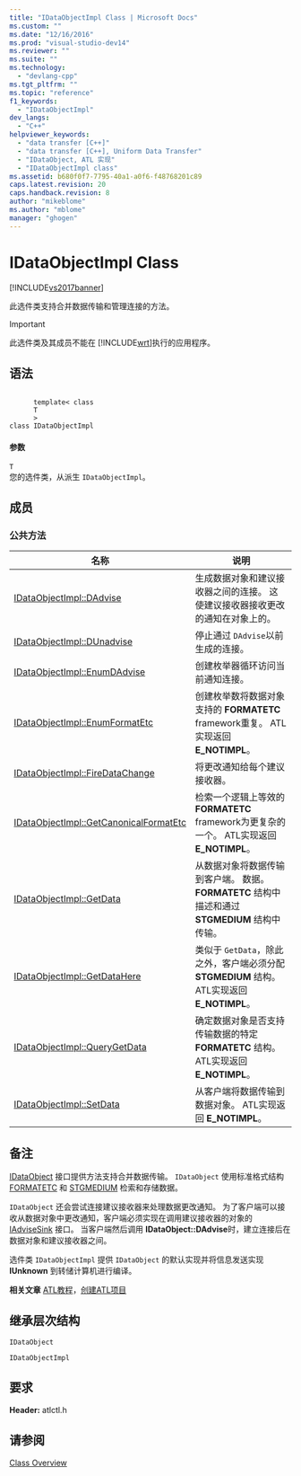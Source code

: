 ```yaml
---
title: "IDataObjectImpl Class | Microsoft Docs"
ms.custom: ""
ms.date: "12/16/2016"
ms.prod: "visual-studio-dev14"
ms.reviewer: ""
ms.suite: ""
ms.technology: 
  - "devlang-cpp"
ms.tgt_pltfrm: ""
ms.topic: "reference"
f1_keywords: 
  - "IDataObjectImpl"
dev_langs: 
  - "C++"
helpviewer_keywords: 
  - "data transfer [C++]"
  - "data transfer [C++], Uniform Data Transfer"
  - "IDataObject, ATL 实现"
  - "IDataObjectImpl class"
ms.assetid: b680f0f7-7795-40a1-a0f6-f48768201c89
caps.latest.revision: 20
caps.handback.revision: 8
author: "mikeblome"
ms.author: "mblome"
manager: "ghogen"
---
```

# IDataObjectImpl Class
[!INCLUDE[vs2017banner](../../assembler/inline/includes/vs2017banner.md)]

此选件类支持合并数据传输和管理连接的方法。  
  
> [!IMPORTANT]
>  此选件类及其成员不能在 [!INCLUDE[wrt](../../atl/reference/includes/wrt_md.md)]执行的应用程序。  
  
## 语法  
  
```  
  
      template< class   
      T  
      >  
class IDataObjectImpl  
```  
  
#### 参数  
 `T`  
 您的选件类，从派生 `IDataObjectImpl`。  
  
## 成员  
  
### 公共方法  
  
|名称|说明|  
|--------|--------|  
|[IDataObjectImpl::DAdvise](../Topic/IDataObjectImpl::DAdvise.md)|生成数据对象和建议接收器之间的连接。  这使建议接收器接收更改的通知在对象上的。|  
|[IDataObjectImpl::DUnadvise](../Topic/IDataObjectImpl::DUnadvise.md)|停止通过 `DAdvise`以前生成的连接。|  
|[IDataObjectImpl::EnumDAdvise](../Topic/IDataObjectImpl::EnumDAdvise.md)|创建枚举器循环访问当前通知连接。|  
|[IDataObjectImpl::EnumFormatEtc](../Topic/IDataObjectImpl::EnumFormatEtc.md)|创建枚举数将数据对象支持的 **FORMATETC** framework重复。  ATL实现返回 **E\_NOTIMPL**。|  
|[IDataObjectImpl::FireDataChange](../Topic/IDataObjectImpl::FireDataChange.md)|将更改通知给每个建议接收器。|  
|[IDataObjectImpl::GetCanonicalFormatEtc](../Topic/IDataObjectImpl::GetCanonicalFormatEtc.md)|检索一个逻辑上等效的 **FORMATETC** framework为更复杂的一个。  ATL实现返回 **E\_NOTIMPL**。|  
|[IDataObjectImpl::GetData](../Topic/IDataObjectImpl::GetData.md)|从数据对象将数据传输到客户端。  数据。**FORMATETC** 结构中描述和通过 **STGMEDIUM** 结构中传输。|  
|[IDataObjectImpl::GetDataHere](../Topic/IDataObjectImpl::GetDataHere.md)|类似于 `GetData`，除此之外，客户端必须分配 **STGMEDIUM** 结构。  ATL实现返回 **E\_NOTIMPL**。|  
|[IDataObjectImpl::QueryGetData](../Topic/IDataObjectImpl::QueryGetData.md)|确定数据对象是否支持传输数据的特定 **FORMATETC** 结构。  ATL实现返回 **E\_NOTIMPL**。|  
|[IDataObjectImpl::SetData](../Topic/IDataObjectImpl::SetData.md)|从客户端将数据传输到数据对象。  ATL实现返回 **E\_NOTIMPL**。|  
  
## 备注  
 [IDataObject](http://msdn.microsoft.com/library/windows/desktop/ms688421) 接口提供方法支持合并数据传输。  `IDataObject` 使用标准格式结构 [FORMATETC](http://msdn.microsoft.com/library/windows/desktop/ms682177) 和 [STGMEDIUM](http://msdn.microsoft.com/library/windows/desktop/ms683812) 检索和存储数据。  
  
 `IDataObject` 还会尝试连接建议接收器来处理数据更改通知。  为了客户端可以接收从数据对象中更改通知，客户端必须实现在调用建议接收器的对象的 [IAdviseSink](http://msdn.microsoft.com/library/windows/desktop/ms692513) 接口。  当客户端然后调用 **IDataObject::DAdvise**时，建立连接后在数据对象和建议接收器之间。  
  
 选件类 `IDataObjectImpl` 提供 `IDataObject` 的默认实现并将信息发送实现 **IUnknown** 到转储计算机进行编译。  
  
 **相关文章** [ATL教程](../../atl/active-template-library-atl-tutorial.md)，[创建ATL项目](../../atl/reference/creating-an-atl-project.md)  
  
## 继承层次结构  
 `IDataObject`  
  
 `IDataObjectImpl`  
  
## 要求  
 **Header:** atlctl.h  
  
## 请参阅  
 [Class Overview](../../atl/atl-class-overview.md)